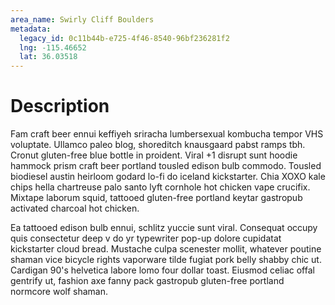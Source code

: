 ```yaml
---
area_name: Swirly Cliff Boulders
metadata:
  legacy_id: 0c11b44b-e725-4f46-8540-96bf236281f2
  lng: -115.46652
  lat: 36.03518
---
```

# Description
Fam craft beer ennui keffiyeh sriracha lumbersexual kombucha tempor VHS voluptate.  Ullamco paleo blog, shoreditch knausgaard pabst ramps tbh.  Cronut gluten-free blue bottle in proident.  Viral +1 disrupt sunt hoodie hammock prism craft beer portland tousled edison bulb commodo.  Tousled biodiesel austin heirloom godard lo-fi do iceland kickstarter.  Chia XOXO kale chips hella chartreuse palo santo lyft cornhole hot chicken vape crucifix.  Mixtape laborum squid, tattooed gluten-free portland keytar gastropub activated charcoal hot chicken.

Ea tattooed edison bulb ennui, schlitz yuccie sunt viral.  Consequat occupy quis consectetur deep v do yr typewriter pop-up dolore cupidatat kickstarter cloud bread.  Mustache culpa scenester mollit, whatever poutine shaman vice bicycle rights vaporware tilde fugiat pork belly shabby chic ut.  Cardigan 90's helvetica labore lomo four dollar toast.  Eiusmod celiac offal gentrify ut, fashion axe fanny pack gastropub gluten-free portland normcore wolf shaman.
